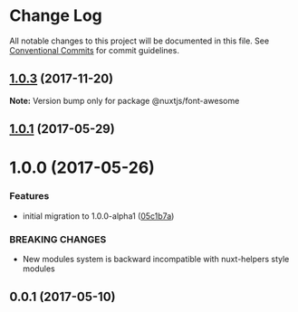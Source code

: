 # Change Log

All notable changes to this project will be documented in this file.
See [Conventional Commits](https://conventionalcommits.org) for commit guidelines.

<a name="1.0.3"></a>
## [1.0.3](https://github.com/nuxt/modules/compare/@nuxtjs/font-awesome@1.0.2...@nuxtjs/font-awesome@1.0.3) (2017-11-20)




**Note:** Version bump only for package @nuxtjs/font-awesome

<a name="1.0.1"></a>
## [1.0.1](https://github.com/nuxt/modules/compare/@nuxtjs/font-awesome@1.0.0...@nuxtjs/font-awesome@1.0.1) (2017-05-29)




<a name="1.0.0"></a>
# 1.0.0 (2017-05-26)


### Features

* initial migration to 1.0.0-alpha1 ([05c1b7a](https://github.com/nuxt/modules/commit/05c1b7a))


### BREAKING CHANGES

* New modules system is backward incompatible with nuxt-helpers style modules




<a name="0.0.1"></a>
## 0.0.1 (2017-05-10)
